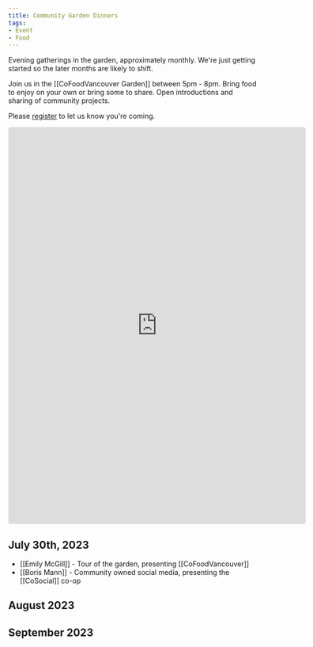 ```yaml
---
title: Community Garden Dinners
tags:
- Event
- Food
---
```


Evening gatherings in the garden, approximately monthly. We're just getting started so the later months are likely to shift.

Join us in the [[CoFoodVancouver Garden]] between 5pm - 8pm. Bring food to enjoy on your own or bring some to share. Open introductions and sharing of community projects.

Please [register](https://lu.ma/dwebyvr-garden-dinners) to let us know you're coming.

<iframe src="https://lu.ma/embed-checkout/evt-hrzuL23HsX1UTah" width="600" height="800" frameborder="0" style="border: 1px solid #bfcbda88; border-radius: 4px;" allowfullscreen="" aria-hidden="false" tabindex="0" ></iframe>

## July 30th, 2023

* [[Emily McGill]] - Tour of the garden, presenting [[CoFoodVancouver]]
* [[Boris Mann]] - Community owned social media, presenting the [[CoSocial]] co-op

## August 2023

## September 2023
